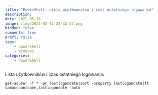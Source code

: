 ```yaml
---
title: "PowerShell: Lista użytkowników i czas ostatniego logowania"
description: 
date: 2022-05-16
image: /img/2023-02-12-23-33-57.png
hidden: false
comments: true
draft: false
tags:
    - powershell
    - windows
categories:
    - PowerShell
---
```



Lista użytkowników i czas ostatniego logowania:

```
get-aduser -f * -pr lastlogondate|sort -property lastlogondate|ft samaccountname,lastlogondate -auto
```